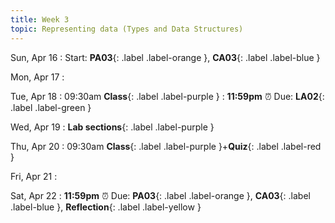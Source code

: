 ```yaml
---
title: Week 3
topic: Representing data (Types and Data Structures)
---
```

Sun, Apr 16
: Start: **PA03**{: .label .label-orange }, **CA03**{: .label .label-blue }


Mon, Apr 17
: 

Tue, Apr 18
: 09:30am **Class**{: .label .label-purple }
: **11:59pm**  ⏰  Due: **LA02**{: .label .label-green }


Wed, Apr 19
: **Lab sections**{: .label .label-purple }


Thu, Apr 20
: 09:30am **Class**{: .label .label-purple }+**Quiz**{: .label .label-red }


Fri, Apr 21
: 

Sat, Apr 22
: **11:59pm**  ⏰  Due: **PA03**{: .label .label-orange }, **CA03**{: .label .label-blue }, **Reflection**{: .label .label-yellow }


